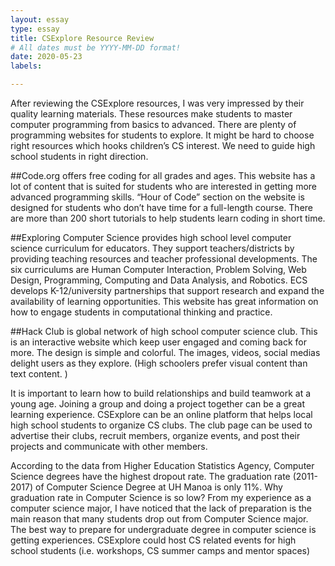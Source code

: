 ```yaml
---
layout: essay
type: essay
title: CSExplore Resource Review
# All dates must be YYYY-MM-DD format!
date: 2020-05-23
labels:

---
```


After reviewing the CSExplore resources, I was very impressed by their quality learning materials. These resources make students to master computer programming from basics to advanced. There are plenty of programming websites for students to explore. It might be hard to choose right resources which hooks children’s CS interest. We need to guide high school students in right direction.  

##Code.org offers free coding for all grades and ages. This website has a lot of content that is suited for students who are interested in getting more advanced programming skills. “Hour of Code” section on the website is designed for students who don’t have time for a full-length course. There are more than 200 short tutorials to help students learn coding in short time. 

##Exploring Computer Science provides high school level computer science curriculum for educators. They support teachers/districts by providing teaching resources and teacher professional developments. The six curriculums are Human Computer Interaction, Problem Solving, Web Design, Programming, Computing and Data Analysis, and Robotics. ECS develops K-12/university partnerships that support research and expand the availability of learning opportunities. This website has great information on how to engage students in computational thinking and practice. 

##Hack Club is global network of high school computer science club. This is an interactive website which keep user engaged and coming back for more. The design is simple and colorful. The images, videos, social medias delight users as they explore. (High schoolers prefer visual content than text content. )

It is important to learn how to build relationships and build teamwork at a young age. Joining a group and doing a project together can be a great learning experience. CSExplore can be an online platform that helps local high school students to organize CS clubs. The club page can be used to advertise their clubs, recruit members, organize events, and post their projects and communicate with other members.  

According to the data from Higher Education Statistics Agency, Computer Science degrees have the highest dropout rate. The graduation rate (2011-2017) of Computer Science Degree at UH Manoa is only 11%. Why graduation rate in Computer Science is so low? From my experience as a computer science major, I have noticed that the lack of preparation is the main reason that many students drop out from Computer Science major. The best way to prepare for undergraduate degree in computer science is getting experiences. CSExplore could host CS related events for high school students (i.e. workshops, CS summer camps and mentor spaces)

